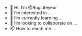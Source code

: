 - 👋 Hi, I’m @BugLiteyear
- 👀 I’m interested in ...
- 🌱 I’m currently learning ...
- 💞️ I’m looking to collaborate on ...
- 📫 How to reach me ...

<!---
BugLiteyear/BugLiteyear is a ✨ special ✨ repository because its `README.md` (this file) appears on your GitHub profile.
You can click the Preview link to take a look at your changes.
--->
